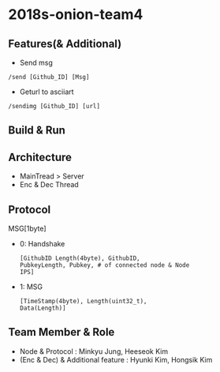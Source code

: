 2018s-onion-team4
=====

Features(& Additional)
-----
- Send msg
<pre><code>/send [Github_ID] [Msg]</code></pre>
- Geturl to asciiart
<pre><code>/sendimg [Github_ID] [url]</code></pre>

Build & Run
-----

Architecture
-----
- MainTread > Server
- Enc & Dec Thread

Protocol
-----
MSG[1byte]
- 0: Handshake <pre><code>[GithubID Length(4byte), GithubID, PubkeyLength, Pubkey, # of connected node & Node IPS]</pre></code>
- 1: MSG <pre><code>[TimeStamp(4byte), Length(uint32_t), Data(Length)]</pre></code>

Team Member & Role
-----
- Node & Protocol : Minkyu Jung, Heeseok Kim
- (Enc & Dec) & Additional feature : Hyunki Kim, Hongsik Kim
